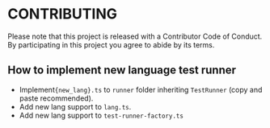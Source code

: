 # CONTRIBUTING

Please note that this project is released with a Contributor Code of Conduct. By participating in this project you agree to abide by its terms.

## How to implement new language test runner

- Implement`{new_lang}.ts` to `runner` folder inheriting `TestRunner` (copy and paste recommended).
- Add new lang support to `lang.ts`.
- Add new lang support to `test-runner-factory.ts`
